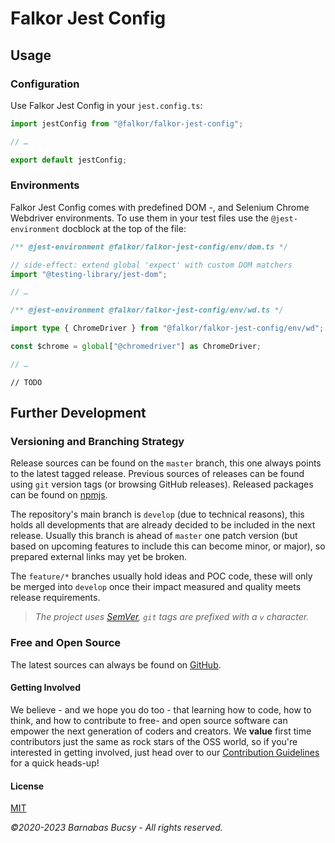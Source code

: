# **Falkor Jest Config**

## **Usage**

### **Configuration**

Use Falkor Jest Config in your `jest.config.ts`:

```ts
import jestConfig from "@falkor/falkor-jest-config";

// …

export default jestConfig;
```

### **Environments**

Falkor Jest Config comes with predefined DOM -, and Selenium Chrome Webdriver environments. To use them in your test files use the `@jest-environment` docblock at the top of the file:

```ts
/** @jest-environment @falkor/falkor-jest-config/env/dom.ts */

// side-effect: extend global 'expect' with custom DOM matchers
import "@testing-library/jest-dom";

// …
```

```ts
/** @jest-environment @falkor/falkor-jest-config/env/wd.ts */

import type { ChromeDriver } from "@falkor/falkor-jest-config/env/wd";

const $chrome = global["@chromedriver"] as ChromeDriver;

// …
```

`// TODO`

## **Further Development**

### **Versioning and Branching Strategy**

Release sources can be found on the `master` branch, this one always points to the latest tagged release. Previous sources of releases can be found using `git` version tags (or browsing GitHub releases). Released packages can be found on [npmjs](https://www.npmjs.com/package/@falkor/falkor-cspell-config "Visit").

The repository's main branch is `develop` (due to technical reasons), this holds all developments that are already decided to be included in the next release. Usually this branch is ahead of `master` one patch version (but based on upcoming features to include this can become minor, or major), so prepared external links may yet be broken.

The `feature/*` branches usually hold ideas and POC code, these will only be merged into `develop` once their impact measured and quality meets release requirements.

> _The project uses [SemVer](https://semver.org "Visit"), `git` tags are prefixed with a `v` character._

### **Free and Open Source**

The latest sources can always be found on [GitHub](https://github.com/theonethread/falkor-cspell-config "Visit").

#### **Getting Involved**

We believe - and we hope you do too - that learning how to code, how to think, and how to contribute to free- and open source software can empower the next generation of coders and creators. We **value** first time contributors just the same as rock stars of the OSS world, so if you're interested in getting involved, just head over to our [Contribution Guidelines](https://github.com/theonethread/.github/blob/master/.github/contributing.md "Open") for a quick heads-up!

#### **License**

[MIT](https://github.com/theonethread/falkor-cspell-config/blob/master/license.txt "Open")

_©2020-2023 Barnabas Bucsy - All rights reserved._
